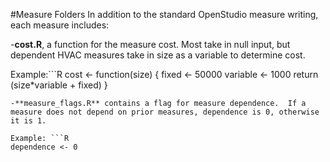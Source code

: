 #Measure Folders 
In addition to the standard OpenStudio measure writing, each measure includes:

-**cost.R**, a function for the measure cost.  Most take in null input, but dependent HVAC measures take in size as a variable to determine cost. 

Example:```R
cost <- function(size) {
  fixed <- 50000
  variable <- 1000
  return (size*variable + fixed)
  }
```
-**measure_flags.R** contains a flag for measure dependence.  If a measure does not depend on prior measures, dependence is 0, otherwise it is 1.    

Example: ```R
dependence <- 0
```